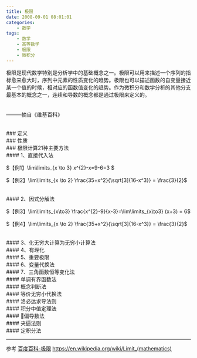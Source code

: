 ```yaml
---
title: 极限
date: 2008-09-01 08:01:01
categories:
    - 数学
tags:
    - 数学
    - 高等数学
    - 极限
    - 微积分
---
```


极限是现代数学特别是分析学中的基础概念之一。极限可以用来描述一个序列的指标愈来愈大时，序列中元素的性质变化的趋势。极限也可以描述函数的自变量接近某一个值的时候，相对应的函数值变化的趋势。作为微积分和数学分析的其他分支最基本的概念之一，连续和导数的概念都是通过极限来定义的。


　　　　　　　　　　　　　　　　　　　　　　　　　　　　　　　　　　　　　　　　　　　　　　　　　　———摘自《维基百科》

<!-- more -->


<br/>
### 定义


<br/>
### 性质




<br/>
### 极限计算21种主要方法

<br/>
#### 1、直接代入法

$【例1】\lim\limits_{x \to 3} x^{2}-x=9-6=3 $

$【例2】\lim\limits_{x \to 2} \frac{35+x^2}{\sqrt[3]{16-x^3}}  = \frac{3}{2}$


<br/>
#### 2、因式分解法

$【例3】\lim\limits_{x\to3} \frac{x^{2}-9}{x-3}=\lim\limits_{x\to3} (x+3) = 6$

$【例4】\lim\limits_{x \to 2} \frac{35+x^2}{\sqrt[3]{16-x^3}}  = \frac{3}{2}$


<br/>
#### 3、化无穷大计算为无穷小计算法

<br/>
#### 4、有理化

<br/>
#### 5、重要极限

<br/>
#### 6、变量代换法


<br/>
#### 7、三角函数恒等变化法


<br/>
#### 单调有界函数法


<br/>
#### 概念判断法


<br/>
#### 等价无穷小代换法

<br/>
#### 洛必达求导法则

<br/>
#### 积分中值定理法

<br/>
#### 偏导数法

<br/>
#### 夹逼法则

<br/>
#### 定积分法





<br/>

---
参考
[百度百科-极限](https://baike.baidu.com/item/%E6%9E%81%E9%99%90/3564509)
https://en.wikipedia.org/wiki/Limit_(mathematics)